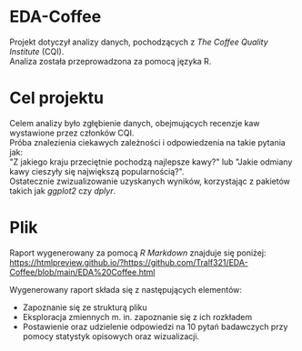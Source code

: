 # EDA-Coffee  
Projekt dotyczył analizy danych, pochodzących z *The Coffee Quality Institute* (CQI).  
Analiza została przeprowadzona za pomocą języka R.  

# Cel projektu  
Celem analizy było zgłębienie danych, obejmujących recenzje kaw wystawione przez członków CQI.  
Próba znalezienia ciekawych zależności i odpowiedzenia na takie pytania jak:   
"Z jakiego kraju przeciętnie pochodzą najlepsze kawy?" lub "Jakie odmiany kawy cieszyły się największą popularnością?".  
Ostatecznie zwizualizowanie uzyskanych wyników, korzystając z pakietów takich jak *ggplot2* czy *dplyr*.

# Plik
Raport wygenerowany za pomocą *R Markdown* znajduje się poniżej:  
https://htmlpreview.github.io/?https://github.com/Tralf321/EDA-Coffee/blob/main/EDA%20Coffee.html

Wygenerowany raport składa się z następujących elementów:
- Zapoznanie się ze strukturą pliku
- Eksploracja zmiennych m. in. zapoznanie się z ich rozkładem
- Postawienie oraz udzielenie odpowiedzi na 10 pytań badawczych przy pomocy statystyk opisowych oraz wizualizacji.
